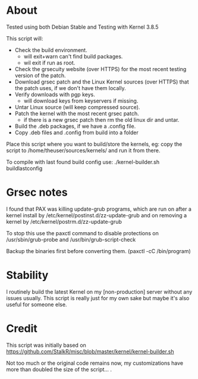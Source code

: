 About
==============
Tested using both Debian Stable and Testing with Kernel 3.8.5
 
This script will:
 
 - Check the build environment.
	- will exit+warn can't find build packages.
	- wil exit if run as root.
 - Check the grsecuity website (over HTTPS) for the most recent testing version of the patch. 
 - Download grsec patch and the Linux Kernel sources (over HTTPS) that the patch uses, if we don't have them locally. 
 - Verify downloads with pgp keys.
	- will download keys from keyservers if missing.
 - Untar Linux source (will keep compressed source).
 - Patch the kernel with the most recent grsec patch.
	- if there is a new grsec patch then rm the old linux dir and untar.
 - Build the .deb packages, if we have a .config file.
 - Copy .deb files and .config from build into a folder
 
Place this script where you want to build/store the kernels, eg: copy the script to /home/theuser/sources/kernels/ and run it from there.

To compile with last found build config use: ./kernel-builder.sh buildlastconfig

Grsec notes
==============
I found that PAX was killing update-grub programs, which are run on after a kernel install by /etc/kernel/postinst.d/zz-update-grub and on removing a kernel by /etc/kernel/postrm.d/zz-update-grub

To stop this use the paxctl command to disable protections on /usr/sbin/grub-probe and /usr/bin/grub-script-check

Backup the binaries first before converting them. (paxctl -cC /bin/program) 

Stability
==============
I routinely build the latest Kernel on my [non-production] server without any issues usually. This script is really just for my own sake but maybe it's also useful for someone else.

Credit
==============
This script was initially based on https://github.com/StalkR/misc/blob/master/kernel/kernel-builder.sh

Not too much or the original code remains now, my customizations have more than doubled the size of the script... .
